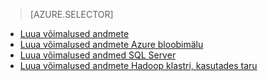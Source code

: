 > [AZURE.SELECTOR]
- [Luua võimalused andmete](../articles/machine-learning-data-science-create-features.md)
- [Luua võimalused andmete Azure bloobimälu](../articles/machine-learning-data-science-create-features-blob.md)
- [Luua võimalused andmed SQL Server](../articles/machine-learning/machine-learning-data-science-create-features-sql-server.md)
- [Luua võimalused andmete Hadoop klastri, kasutades taru](../articles/machine-learning/machine-learning-data-science-create-features-hive.md)
